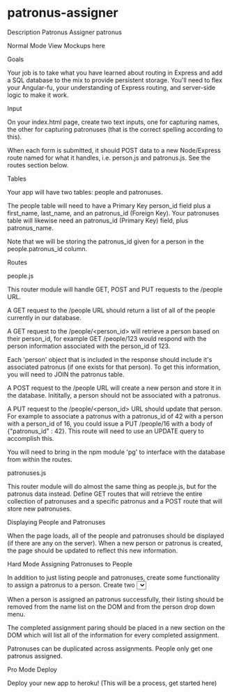 # patronus-assigner
Description
Patronus Assigner
patronus

Normal Mode
View Mockups here

Goals

Your job is to take what you have learned about routing in Express and add a SQL database to the mix to provide persistent storage. You'll need to flex your Angular-fu, your understanding of Express routing, and server-side logic to make it work.

Input

On your index.html page, create two text inputs, one for capturing names, the other for capturing patronuses (that is the correct spelling according to this).

When each form is submitted, it should POST data to a new Node/Express route named for what it handles, i.e. person.js and patronus.js. See the routes section below.

Tables

Your app will have two tables: people and patronuses.

The people table will need to have a Primary Key person_id field plus a first_name, last_name, and an patronus_id (Foreign Key). Your patronuses table will likewise need an patronus_id (Primary Key) field, plus patronus_name.

Note that we will be storing the patronus_id given for a person in the people.patronus_id column.

Routes

people.js

This router module will handle GET, POST and PUT requests to the /people URL.

A GET request to the /people URL should return a list of all of the people currently in our database.

A GET request to the /people/<person_id> will retrieve a person based on their person_id, for example GET /people/123 would respond with the person information associated with the person_id of 123.

Each 'person' object that is included in the response should include it's associated patronus (if one exists for that person). To get this information, you will need to JOIN the patronus table.

A POST request to the /people URL will create a new person and store it in the database. Inititally, a person should not be associated with a patronus.

A PUT request to the /people/<person_id> URL should update that person. For example to associate a patronus with a patronus_id of 42 with a person with a person_id of 16, you could issue a PUT /people/16 with a body of {"patronus_id" : 42}. This route will need to use an UPDATE query to accomplish this.

You will need to bring in the npm module 'pg' to interface with the database from within the routes.

patronuses.js

This router module will do almost the same thing as people.js, but for the patronus data instead. Define GET routes that will retrieve the entire collection of patronuses and a specific patronus and a POST route that will store new patronuses.

Displaying People and Patronuses

When the page loads, all of the people and patronuses should be displayed (if there are any on the server). When a new person or patronus is created, the page should be updated to reflect this new information.

Hard Mode
Assigning Patronuses to People

In addition to just listing people and patronuses, create some functionality to assign a patronus to a person. Create two <select> elements within a form. Add a submit button that when submitted will take the currently selected inputs and associate them on the server. This can be accomplished by issuing a PUT request to the correct person with the correct patronus id included in the body. For example sending PUT /people/123 with a body of {"patronus_id" : 456} should associate that patronus with that person.

When a person is assigned an patronus successfully, their listing should be removed from the name list on the DOM and from the person drop down menu.

The completed assignment paring should be placed in a new section on the DOM which will list all of the information for every completed assignment.

Patronuses can be duplicated across assignments. People only get one patronus assigned.

Pro Mode
Deploy

Deploy your new app to heroku! (This will be a process, get started here)
